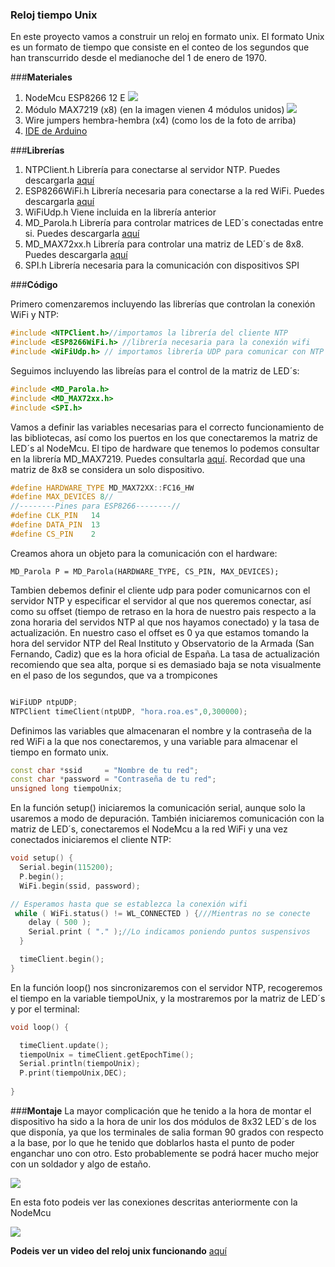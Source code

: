 ### **Reloj tiempo Unix**
En este proyecto vamos a construir un reloj en formato unix. El formato Unix es un formato de tiempo que consiste en el conteo de los segundos que han transcurrido desde el medianoche del 1 de enero de 1970.





###**Materiales**
1. NodeMcu ESP8266 12 E
![](https://www.infootec.net/wp-content/uploads/2015/11/nodemcu_i.jpg)
1. Módulo MAX7219 (x8) (en la imagen vienen 4 módulos unidos)
![](https://opencircuit.es/resources/content/8abdbe617bc8a/crop/900-600/MAX7219-4x-Dot-matrix-module.jpg)
1. Wire jumpers hembra-hembra (x4) (como los de la foto de arriba)
1. [IDE de Arduino](https://www.arduino.cc/en/software "IDE de Arduino")

###**Librerías**
1. NTPClient.h
		Librería para conectarse al servidor NTP. Puedes descargarla [aquí](https://github.com/arduino-libraries/NTPClient "aquí")
1. ESP8266WiFi.h
		Librería necesaria para conectarse a la red WiFi. Puedes descargarla [aquí](https://github.com/esp8266/Arduino/blob/master/libraries/ESP8266WiFi/src/ESP8266WiFi.h "aquí")
1. WiFiUdp.h
		Viene incluida en la librería anterior
1. MD_Parola.h
		Librería para controlar matrices de LED´s conectadas entre si. Puedes descargarla [aquí](https://github.com/MajicDesigns/MD_Parola "aquí")
1. MD_MAX72xx.h
		Librería para controlar una matriz de LED´s de 8x8. Puedes descargarla [aquí](https://github.com/MajicDesigns/MD_MAX72XX "aquí")
1. SPI.h
		Librería necesaria para la comunicación con dispositivos SPI

###**Código**

Primero comenzaremos incluyendo las librerías que controlan la conexión WiFi y NTP:

```C++
#include <NTPClient.h>//importamos la librería del cliente NTP
#include <ESP8266WiFi.h> //librería necesaria para la conexión wifi
#include <WiFiUdp.h> // importamos librería UDP para comunicar con NTP 
```

Seguimos incluyendo las libreías para el control de la matriz de LED´s:
```C++
#include <MD_Parola.h>
#include <MD_MAX72xx.h>
#include <SPI.h>
```

Vamos a definir las variables necesarias para el correcto funcionamiento de las bibliotecas, así como los puertos en los que conectaremos la matriz de LED´s al NodeMcu. El tipo de hardware que tenemos lo podemos consultar en la librería MD_MAX7219. Puedes consultarla [aquí](file:///C:/Users/stief/Documents/Arduino/libraries/MD_MAX72XX/docs/class_m_d___m_a_x72_x_x.html "aquí"). Recordad que una matriz de 8x8 se considera un solo dispositivo.

```C++
#define HARDWARE_TYPE MD_MAX72XX::FC16_HW
#define MAX_DEVICES 8// 
//--------Pines para ESP8266--------//
#define CLK_PIN   14
#define DATA_PIN  13
#define CS_PIN    2
```

Creamos ahora un objeto para la comunicación con el hardware:

`MD_Parola P = MD_Parola(HARDWARE_TYPE, CS_PIN, MAX_DEVICES);`


Tambien debemos definir el cliente udp para poder comunicarnos con el servidor NTP y especificar el servidor al que nos queremos conectar, así como su offset (tiempo de retraso en la hora de nuestro pais respecto a la zona horaria del servidos NTP al que nos hayamos conectado) y la tasa de actualización. En nuestro caso el offset es 0 ya que estamos tomando la hora del servidor NTP del Real Instituto y Observatorio de la Armada (San Fernando, Cadiz)  que es la hora oficial de España. La tasa de actualización recomiendo que sea alta, porque si es demasiado baja se nota visualmente en el paso de los segundos, que va a trompicones
```C++

WiFiUDP ntpUDP;
NTPClient timeClient(ntpUDP, "hora.roa.es",0,300000);
```

Definimos las variables que almacenaran el nombre y la contraseña de la red WiFi a la que nos conectaremos, y una variable para almacenar el tiempo en formato unix.

```C++
const char *ssid     = "Nombre de tu red";
const char *password = "Contraseña de tu red";
unsigned long tiempoUnix;
```
En la función setup() iniciaremos la comunicación serial, aunque solo la usaremos a modo de depuración. También iniciaremos comunicación con la matriz de LED´s, conectaremos el NodeMcu a la red WiFi y una vez conectados iniciaremos el cliente NTP:

```C++
void setup() {
  Serial.begin(115200); 
  P.begin();
  WiFi.begin(ssid, password); 

// Esperamos hasta que se establezca la conexión wifi
 while ( WiFi.status() != WL_CONNECTED ) {///Mientras no se conecte 
    delay ( 500 );
    Serial.print ( "." );//Lo indicamos poniendo puntos suspensivos
  }

  timeClient.begin();
}
```

En la función loop() nos sincronizaremos con el servidor NTP, recogeremos el tiempo en la variable tiempoUnix, y la mostraremos por la matriz de LED´s y por el terminal:

```C++
void loop() {

  timeClient.update();
  tiempoUnix = timeClient.getEpochTime(); 
  Serial.println(tiempoUnix);
  P.print(tiempoUnix,DEC);
  
}
```

###**Montaje**
La mayor complicación que he tenido a la hora de montar el dispositivo ha sido a la hora de unir los dos módulos de 8x32 LED´s de los que disponía, ya que los terminales de salia forman 90 grados con respecto a la base, por lo que he tenido que doblarlos hasta el punto de poder enganchar uno con otro. Esto probablemente se podrá hacer mucho mejor con un soldador y algo de estaño.

![](https://scontent-mad1-1.xx.fbcdn.net/v/t1.6435-9/179765178_10219580067474163_3422660642364219507_n.jpg?_nc_cat=111&ccb=1-3&_nc_sid=730e14&_nc_ohc=0zyB0Ets42EAX8dMxlW&_nc_ht=scontent-mad1-1.xx&oh=3e1ff741da129a9f2a02f4aacfec6e00&oe=60B0497F)

En esta foto podeis ver las conexiones descritas anteriormente con la NodeMcu

![](https://scontent-mad1-1.xx.fbcdn.net/v/t1.6435-9/179748231_10219580067554165_2674197942034751265_n.jpg?_nc_cat=100&ccb=1-3&_nc_sid=730e14&_nc_ohc=cI0qpV-vW0oAX9ju56b&_nc_ht=scontent-mad1-1.xx&oh=4f174b51a483946ceba8a437cdfc98b8&oe=60B2591C)

**Podeis ver un video del reloj unix funcionando** [aquí](https://www.youtube.com/watch?v=H0cN6YOR63k "aquí")

